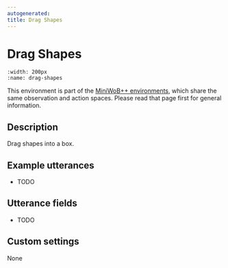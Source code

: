 ```yaml
---
autogenerated:
title: Drag Shapes
---
```


# Drag Shapes

```{figure} ../../_static/videos/miniwob/drag-shapes.gif 
:width: 200px
:name: drag-shapes
```

This environment is part of the <a href='..'>MiniWoB++ environments</a>, which share the same observation and action spaces. Please read that page first for general information.

## Description

Drag shapes into a box.

## Example utterances

* TODO

## Utterance fields

* TODO

## Custom settings

None
